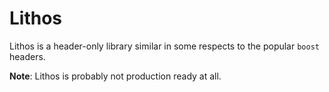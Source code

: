 # Lithos
Lithos is a header-only library similar in some respects to the popular `boost` headers.

**Note**: Lithos is probably not production ready at all.